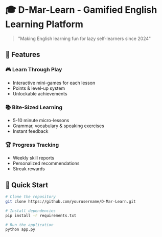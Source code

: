  
# 🎓 D-Mar-Learn - Gamified English Learning Platform

> "Making English learning fun for lazy self-learners since 2024"

## 🌟 Features

### 🎮 Learn Through Play
- Interactive mini-games for each lesson
- Points & level-up system
- Unlockable achievements

### 📚 Bite-Sized Learning
- 5-10 minute micro-lessons
- Grammar, vocabulary & speaking exercises
- Instant feedback

### 🏆 Progress Tracking
- Weekly skill reports
- Personalized recommendations
- Streak rewards

## 🚀 Quick Start

```bash
# Clone the repository
git clone https://github.com/yourusername/D-Mar-Learn.git

# Install dependencies
pip install -r requirements.txt

# Run the application
python app.py